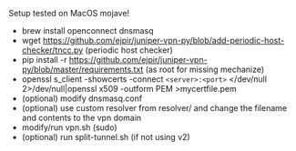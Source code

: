 
Setup tested on MacOS mojave!

- brew install openconnect dnsmasq                                                        
- wget  https://github.com/ejpir/juniper-vpn-py/blob/add-periodic-host-checker/tncc.py (periodic host checker)
- pip install -r https://github.com/ejpir/juniper-vpn-py/blob/master/requirements.txt (as root for missing mechanize)
- openssl s_client -showcerts -connect `<server>:<port>` </dev/null 2>/dev/null|openssl x509 -outform PEM >mycertfile.pem
- (optional) modify dnsmasq.conf
- (optional) use custom resolver from resolver/ and change the filename and contents to the vpn domain
- modify/run vpn.sh (sudo)
- (optional) run split-tunnel.sh (if not using v2)

